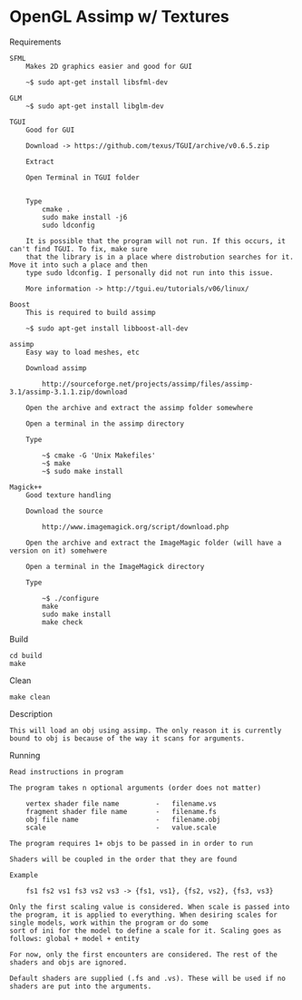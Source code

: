 OpenGL Assimp w/ Textures
========================================

Requirements

	SFML
		Makes 2D graphics easier and good for GUI
	
		~$ sudo apt-get install libsfml-dev

	GLM
		~$ sudo apt-get install libglm-dev
		
	TGUI
		Good for GUI
	
		Download ->	https://github.com/texus/TGUI/archive/v0.6.5.zip
		
		Extract
		
		Open Terminal in TGUI folder


		Type
			cmake .
			sudo make install -j6
			sudo ldconfig
			
		It is possible that the program will not run. If this occurs, it can't find TGUI. To fix, make sure
		that the library is in a place where distrobution searches for it. Move it into such a place and then
		type sudo ldconfig. I personally did not run into this issue.
		
		More information -> http://tgui.eu/tutorials/v06/linux/
		
	Boost
		This is required to build assimp
	
		~$ sudo apt-get install libboost-all-dev
		
	assimp
		Easy way to load meshes, etc
	
		Download assimp
		
			http://sourceforge.net/projects/assimp/files/assimp-3.1/assimp-3.1.1.zip/download
			
		Open the archive and extract the assimp folder somewhere
		
		Open a terminal in the assimp directory
		
		Type
		
			~$ cmake -G 'Unix Makefiles'
			~$ make
			~$ sudo make install
			
	Magick++
		Good texture handling
	
		Download the source
		
			http://www.imagemagick.org/script/download.php
		
		Open the archive and extract the ImageMagic folder (will have a version on it) somehwere
		
		Open a terminal in the ImageMagick directory
		
		Type
		
			~$ ./configure
			make
			sudo make install
			make check
			
Build

	cd build
	make
	
Clean

	make clean
	
Description

	This will load an obj using assimp. The only reason it is currently bound to obj is because of the way it scans for arguments.
		
Running

	Read instructions in program

	The program takes n optional arguments (order does not matter)

		vertex shader file name			-	filename.vs
		fragment shader file name		-	filename.fs
		obj file name					-	filename.obj
		scale							-	value.scale
		
	The program requires 1+ objs to be passed in in order to run
		
	Shaders will be coupled in the order that they are found
	
	Example
	
		fs1 fs2 vs1 fs3 vs2 vs3 -> {fs1, vs1}, {fs2, vs2}, {fs3, vs3}
		
	Only the first scaling value is considered. When scale is passed into the program, it is applied to everything. When desiring scales for single models, work within the program or do some
	sort of ini for the model to define a scale for it. Scaling goes as follows: global + model + entity
		
	For now, only the first encounters are considered. The rest of the shaders and objs are ignored.
	
	Default shaders are supplied (.fs and .vs). These will be used if no shaders are put into the arguments.
